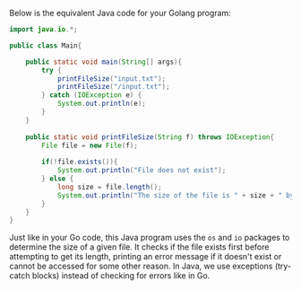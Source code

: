  Below is the equivalent Java code for your Golang program:

```java
import java.io.*;

public class Main{

    public static void main(String[] args){
        try {
            printFileSize("input.txt");
            printFileSize("/input.txt");
        } catch (IOException e) {
            System.out.println(e);
        }
    }
    
    public static void printFileSize(String f) throws IOException{
        File file = new File(f);
        
        if(!file.exists()){
            System.out.println("File does not exist");
        } else {
            long size = file.length();
            System.out.println("The size of the file is " + size + " bytes");
        }
    }
}
```
Just like in your Go code, this Java program uses the `os` and `io` packages to determine the size of a given file. It checks if the file exists first before attempting to get its length, printing an error message if it doesn't exist or cannot be accessed for some other reason. In Java, we use exceptions (try-catch blocks) instead of checking for errors like in Go.
